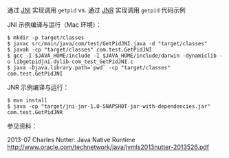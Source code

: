 
通过 [JNI](https://en.wikipedia.org/wiki/Java_Native_Interface) 实现调用 `getpid` vs. 通过 [JNR](https://github.com/jnr/jnr-ffi) 实现调用 `getpid` 代码示例

JNI 示例编译与运行（Mac 环境）：

```
$ mkdir -p target/classes
$ javac src/main/java/com/test/GetPidJNI.java -d "target/classes"
$ javah -cp "target/classes" com.test.GetPidJNI
$ gcc -I $JAVA_HOME/include -I $JAVA_HOME/include/darwin -dynamiclib -o libgetpidjni.dylib com_test_GetPidJNI.c
$ java -Djava.library.path=`pwd` -cp "target/classes" com.test.GetPidJNI
```


JNR 示例编译与运行：

```
$ mvn install
$ java -cp "target/jni-jnr-1.0-SNAPSHOT-jar-with-dependencies.jar" com.test.GetPidJNR
```


参见资料：

2013-07 Charles Nutter: Java Native Runtime <http://www.oracle.com/technetwork/java/jvmls2013nutter-2013526.pdf>
